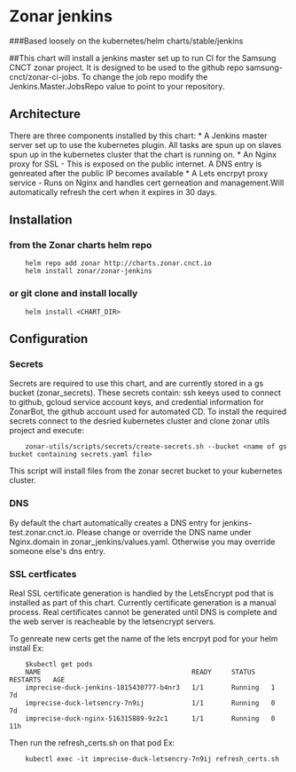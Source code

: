 # Zonar jenkins

###Based loosely on the kubernetes/helm charts/stable/jenkins

##This chart will install a jenkins master set up to run CI for the Samsung CNCT zonar project.  It is designed to be used to the github repo samsung-cnct/zonar-ci-jobs. To change the job repo modify the Jenkins.Master.JobsRepo value to point to your repository.

## Architecture

There are three components installed by this chart:
	* A Jenkins master server set up to use the kubernetes plugin.  All tasks are spun up on slaves spun up in the kubernetes cluster that the chart is running on.
	* An Nginx proxy for SSL - This is exposed on the public internet.  A DNS entry is genreated after the public IP becomes available
	* A Lets encrpyt proxy service - Runs on Nginx and handles cert gerneation and management.Will automatically refresh the cert when it expires in 30 days.

## Installation

### from the Zonar charts helm repo

		helm repo add zonar http://charts.zonar.cnct.io
		helm install zonar/zonar-jenkins

### or git clone and install locally

		helm install <CHART_DIR>

## Configuration

### Secrets
Secrets are required to use this chart, and are currently stored in a gs bucket (zonar_secrets).  These secrets contain: ssh keeys used to connect to github, gcloud service account keys, and credential information for ZonarBot, the github account used for automated CD.
To install the required secrets connect to the desried kubernetes cluster and clone zonar utils project and execute:

		zonar-utils/scripts/secrets/create-secrets.sh --bucket <name of gs bucket containing secrets.yaml file>
		
This script will install files from the zonar secret bucket to your kubernetes cluster.

### DNS
By default the chart automatically creates a DNS entry for jenkins-test.zonar.cnct.io. Please change or override the DNS name under Nginx.domain in zonar_jenkins/values.yaml.  Otherwise you may override someone else's dns entry.

### SSL certficates
Real SSL certificate generation is handled by the LetsEncrypt pod that is installed as part of this chart.  Currently certificate generation is a manual process.  Real certificates cannot be generated until DNS is complete and the web server is reacheable by the letsencrypt servers.  

To genreate new certs get the name of the lets encrpyt pod for your helm install Ex:

		$kubectl get pods
		NAME                                      READY     STATUS    RESTARTS   AGE
		imprecise-duck-jenkins-1815430777-b4nr3   1/1       Running   1          7d
		imprecise-duck-letsencry-7n9ij            1/1       Running   0          7d
		imprecise-duck-nginx-516315889-9z2c1      1/1       Running   0          11h
		
Then run the refresh_certs.sh on that pod Ex:

		kubectl exec -it imprecise-duck-letsencry-7n9ij refresh_certs.sh
